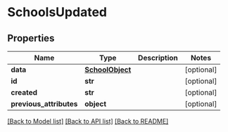 # SchoolsUpdated

## Properties
Name | Type | Description | Notes
------------ | ------------- | ------------- | -------------
**data** | [**SchoolObject**](SchoolObject.md) |  | [optional] 
**id** | **str** |  | [optional] 
**created** | **str** |  | [optional] 
**previous_attributes** | **object** |  | [optional] 

[[Back to Model list]](../README.md#documentation-for-models) [[Back to API list]](../README.md#documentation-for-api-endpoints) [[Back to README]](../README.md)


